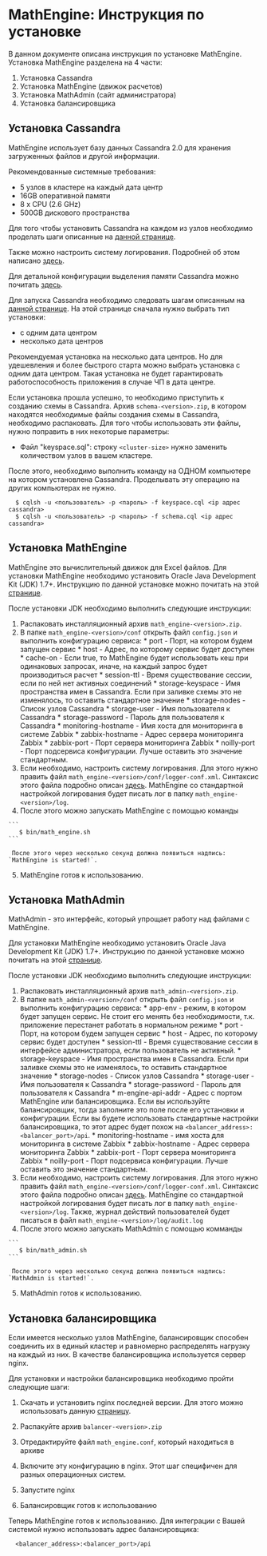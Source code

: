 # MathEngine: Инструкция по установке

В данном документе описана инструкция по установке MathEngine.
Установка MathEngine разделена на 4 части:

1. Установка Cassandra
2. Установка MathEngine (движок расчетов)
3. Установка MathAdmin (сайт администратора)
4. Установка балансировщика
  
## Установка Cassandra
MathEngine использует базу данных Cassandra 2.0 для хранения 
загруженных файлов и другой информации.

Рекомендованные системные требования:

  * 5 узлов в кластере на каждый дата центр
  * 16GB оперативной памяти
  * 8 x CPU (2.6 GHz)
  * 500GB дискового пространства
  
Для того чтобы установить Cassandra на каждом из узлов необходимо проделать шаги
описанные на [данной странице](http://docs.datastax.com/en/cassandra/2.0/cassandra/install/install_cassandraTOC.html).

Также можно настроить систему логирования. Подробней об этом написано
[здесь](http://docs.datastax.com/en/cassandra/2.0/cassandra/configuration/configLoggingTOC.html).

Для детальной конфигурации выделения памяти Cassandra можно почитать
[здесь](http://docs.datastax.com/en/cassandra/2.0/cassandra/operations/ops_tune_jvm_c.html).

Для запуска Cassandra необходимо следовать шагам описанным на
[данной странице](http://docs.datastax.com/en/cassandra/2.0/cassandra/initialize/initializeTOC.html).
На этой странице сначала нужно выбрать тип установки:

  * с одним дата центром
  * несколько дата центров

Рекомендуемая установка на несколько дата центров. Но для удешевления и более быстрого
старта можно выбрать установка с одним дата центром. Такая установка не будет гарантировать
работоспособность приложения в случае ЧП в дата центре.

Если установка прошла успешно, то необходимо приступить к созданию схемы в Cassandra.
Архив `schema-<version>.zip`, в котором находятся необходимые файлы
создания схемы в Cassandra, необходимо распаковать. 
Для того чтобы использовать эти файлы, нужно 
поправить в них некоторые параметры:

  * Файл "keyspace.sql": строку `<cluster-size>` нужно заменить количеством узлов в вашем кластере.

После этого, необходимо выполнить команду на ОДНОМ компьютере на котором установлена
Cassandra. Проделывать эту операцию на других компьютерах не нужно.

```
  $ cqlsh -u <пользователь> -p <пароль> -f keyspace.cql <ip адрес cassandra>
  $ cqlsh -u <пользователь> -p <пароль> -f schema.cql <ip адрес cassandra>
```
  
## Установка MathEngine
MathEngine это вычислительный движок для Excel файлов. 
Для установки MathEngine необходимо установить Oracle Java Development Kit (JDK) 1.7+.
Инструкцию по данной установке можно почитать на этой 
[странице](http://docs.oracle.com/javase/7/docs/webnotes/install).

После установки JDK необходимо выполнить следующие инструкции:

  1. Распаковать инсталляционный архив `math_engine-<version>.zip`.
  2. В папке `math_engine-<version>/conf` открыть файл `config.json` и выполнить конфигурацию сервиса:
    * port - Порт, на котором будем запущен сервис
    * host - Адрес, по которому сервис будет доступен
    * cache-on - Если true, то MathEngine будет использовать кеш при одинаковых запросах,
      иначе, на каждый запрос будет производиться расчет
    * session-ttl - Время существование сессии, если по ней нет активных соединений
    * storage-keyspace - Имя пространства имен в Cassandra. Если при заливке схемы 
      это не изменялось, то оставить стандартное значение
    * storage-nodes - Список узлов Cassandra
    * storage-user - Имя пользователя к Cassandra 
    * storage-password - Пароль для пользователя к Cassandra
    * monitoring-hostname - Имя хоста для мониторинга в системе Zabbix
    * zabbix-hostname - Адрес сервера мониторинга Zabbix
    * zabbix-port - Порт сервера мониторинга Zabbix
    * noilly-port - Порт подсервиса конфигурации. Лучше оставить это значение стандартным.
  3. Если необходимо, настроить систему логирования. Для этого нужно править файл
     `math_engine-<version>/conf/logger-conf.xml`. Синтаксис этого файла подробно описан
     [здесь](http://logback.qos.ch/manual/index.html). MathEngine со стандартной настройкой
     логирования будет писать лог в папку `math_engine-<version>/log`.
  4. После этого можно запускать MathEngine с помощью команды
  
    ```
       $ bin/math_engine.sh
    ```
  
     После этого через несколько секунд должна появиться надпись: `MathEngine is started!`.
  5. MathEngine готов к использованию.
  
## Установка MathAdmin
MathAdmin - это интерфейс, который упрощает работу над файлами с MathEngine.    
  
Для установки MathEngine необходимо установить Oracle Java Development Kit (JDK) 1.7+.
Инструкцию по данной установке можно почитать на этой 
[странице](http://docs.oracle.com/javase/7/docs/webnotes/install/).
  
После установки JDK необходимо выполнить следующие инструкции:

  1. Распаковать инсталляционный архив `math_admin-<version>.zip`.
  2. В папке `math_admin-<version>/conf` открыть файл `config.json` и выполнить конфигурацию сервиса:
    * app-env - режим, в котором будет запущен сервис. Не стоит его менять без необходимости, 
      т.к. приложение перестанет работать в нормальном режиме
    * port - Порт, на котором будем запущен сервис
    * host - Адрес, по которому сервис будет доступен
    * session-ttl - Время существование сессии в интерфейсе администратора, если пользователь не активный.
    * storage-keyspace - Имя пространства имен в Cassandra. Если при заливке схемы 
      это не изменялось, то оставить стандартное значение
    * storage-nodes - Список узлов Cassandra
    * storage-user - Имя пользователя к Cassandra 
    * storage-password - Пароль для пользователя к Cassandra
    * m-engine-api-addr - Адрес с портом MathEngine или балансировщика.
      Если вы используйте балансировщик, тогда заполните это поле после его установки 
      и конфигурации. Если вы будете использовать стандартные настройки балансировщика,
      то этот адрес будет похож на `<balancer_address>:<balancer_port>/api`.
    * monitoring-hostname - имя хоста для мониторинга в системе Zabbix
    * zabbix-hostname - Адрес сервера мониторинга Zabbix
    * zabbix-port - Порт сервера мониторинга Zabbix
    * noilly-port - Порт подсервиса конфигурации. Лучше оставить это значение стандартным.
  3. Если необходимо, настроить систему логирования. Для этого нужно править файл
     `math_engine-<version>/conf/logger-conf.xml`. Синтаксис этого файла подробно описан
     [здесь](http://logback.qos.ch/manual/index.html). MathEngine со стандартной настройкой
     логирования будет писать лог в папку `math_engine-<version>/log`. Также, журнал действий
     пользователей будет писаться в файл `math_engine-<version>/log/audit.log`
  4. После этого можно запускать MathAdmin с помощью комманды
  
    ```
       $ bin/math_admin.sh
    ```
    
     После этого через несколько секунд должна появиться надпись: `MathAdmin is started!`.
  5. MathAdmin готов к использованию.
  
## Установка балансировщика
Если имеется несколько узлов MathEngine, балансировщик способен соединить их
в единый кластер и равномерно распределять нагрузку на каждый из них.
В качестве балансировщика используется сервер nginx.

Для установки и настройки балансировщика необходимо пройти следующие шаги:

  1. Скачать и установить nginx последней версии. Для этого можно использовать
  данную [страницу](https://www.nginx.com/resources/wiki/start/topics/tutorials/install/).
  2. Распакуйте архив `balancer-<version>.zip`
  3. Отредактируйте файл `math_engine.conf`, который находиться в архиве
  4. Включите эту конфигурацию в nginx. Этот шаг специфичен для разных операционных систем.
  
  5. Запустите nginx
  6. Балансировщик готов к использованию

Теперь MathEngine готов к использованию. Для интеграции с Вашей системой нужно использовать адрес балансировщика:

```
  <balancer_address>:<balancer_port>/api
```
